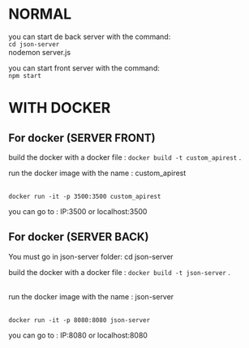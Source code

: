 
# NORMAL

you can start de back server with the command: <br>
`cd json-server` <br>
nodemon server.js<br>

you can start front server with the command: <br>
`npm start`

# WITH DOCKER
## For docker (SERVER FRONT)

build the docker with a docker file : `docker build -t custom_apirest` . <br>

run the docker image with the name : custom_apirest<br><br>

`docker run -it -p 3500:3500 custom_apirest`<br>

you can go to : IP:3500 or localhost:3500

## For docker (SERVER BACK)

You must go in json-server folder: cd json-server <br>

build the docker with a docker file : `docker build -t json-server` . <br>
<br>

run the docker image with the name : json-server<br><br>

`docker run -it -p 8080:8080 json-server`<br>

you can go to : IP:8080 or localhost:8080


